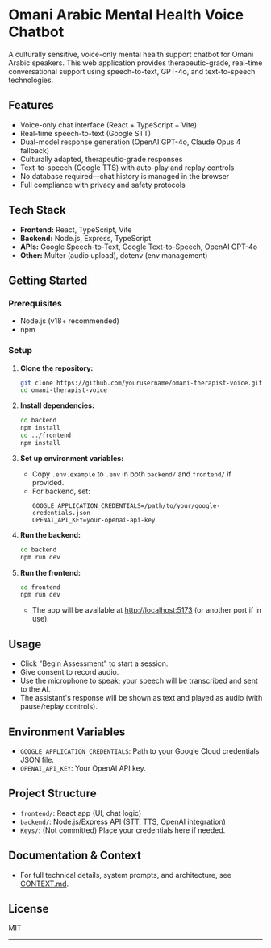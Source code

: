 # Omani Arabic Mental Health Voice Chatbot

A culturally sensitive, voice-only mental health support chatbot for Omani Arabic speakers. This web application provides therapeutic-grade, real-time conversational support using speech-to-text, GPT-4o, and text-to-speech technologies.

## Features

- Voice-only chat interface (React + TypeScript + Vite)
- Real-time speech-to-text (Google STT)
- Dual-model response generation (OpenAI GPT-4o, Claude Opus 4 fallback)
- Culturally adapted, therapeutic-grade responses
- Text-to-speech (Google TTS) with auto-play and replay controls
- No database required—chat history is managed in the browser
- Full compliance with privacy and safety protocols

## Tech Stack

- **Frontend:** React, TypeScript, Vite
- **Backend:** Node.js, Express, TypeScript
- **APIs:** Google Speech-to-Text, Google Text-to-Speech, OpenAI GPT-4o
- **Other:** Multer (audio upload), dotenv (env management)

## Getting Started

### Prerequisites

- Node.js (v18+ recommended)
- npm

### Setup

1. **Clone the repository:**
   ```bash
   git clone https://github.com/yourusername/omani-therapist-voice.git
   cd omani-therapist-voice
   ```

2. **Install dependencies:**
   ```bash
   cd backend
   npm install
   cd ../frontend
   npm install
   ```

3. **Set up environment variables:**
   - Copy `.env.example` to `.env` in both `backend/` and `frontend/` if provided.
   - For backend, set:
     ```
     GOOGLE_APPLICATION_CREDENTIALS=/path/to/your/google-credentials.json
     OPENAI_API_KEY=your-openai-api-key
     ```

4. **Run the backend:**
   ```bash
   cd backend
   npm run dev
   ```

5. **Run the frontend:**
   ```bash
   cd frontend
   npm run dev
   ```
   - The app will be available at [http://localhost:5173](http://localhost:5173) (or another port if in use).

## Usage

- Click "Begin Assessment" to start a session.
- Give consent to record audio.
- Use the microphone to speak; your speech will be transcribed and sent to the AI.
- The assistant's response will be shown as text and played as audio (with pause/replay controls).

## Environment Variables

- `GOOGLE_APPLICATION_CREDENTIALS`: Path to your Google Cloud credentials JSON file.
- `OPENAI_API_KEY`: Your OpenAI API key.

## Project Structure

- `frontend/`: React app (UI, chat logic)
- `backend/`: Node.js/Express API (STT, TTS, OpenAI integration)
- `Keys/`: (Not committed) Place your credentials here if needed.

## Documentation & Context

- For full technical details, system prompts, and architecture, see [CONTEXT.md](../CONTEXT.md).

## License

MIT

---
